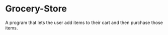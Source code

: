 # Grocery-Store
A program that lets the user add items to their cart and then purchase those items.
